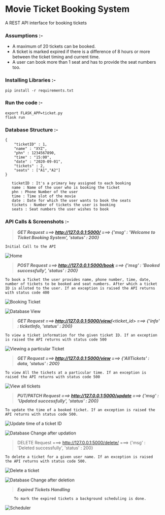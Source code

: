 # Movie Ticket Booking System

A REST API interface for booking tickets

### Assumptions :-

* A maximum of 20 tickets can be booked.
* A ticket is marked expired if there is a difference of 8 hours or more between the ticket timing and current time.
* A user can book more than 1 seat and has to provide the seat numbers too.


### Installing Libraries :-
    
    pip install -r requirements.txt


### Run the code :-
    
    export FLASK_APP=ticket.py
    flask run
 
 
### Database Structure :-
    
    {
        "ticketID" : 1,
        "name" : "XYZ",
        "phn" : 1234567890,
        "time" : "15:00",
        "date" : "2020-09-01",
        "tickets" : 2,
        "seats" : ["A1","A2"]
    }
    
       ticketID : It's a primary key assigned to each booking
       name : Name of the user who is booking the ticket
       phn : Phone Number of the user
       time : Time slot of the movie
       date : Date for which the user wants to book the seats
       tickets : Number of tickets the user is booking
       seats : Seat numbers the user wishes to book


### API Calls & Screenshots :-

> ***GET Request ===> http://127.0.0.1:5000/  ===>  {'msg' : 'Welcome to Ticket Booking System', 'status' : 200}***
    
    Initial Call to the API

![Home](/API_screenshots/Home.png)



> ***POST Request ===> http://127.0.0.1:5000/book ===>  {'msg' : 'Booked successfully', 'status' : 200}***
    
    To book a Ticket the user provides name, phone number, time, date, number of tickets to be booked and seat numbers. After which a ticket ID is alloted to the user. If an exception is raised the API returns with status code 400 

![Booking Ticket](/API_screenshots/Book-ticket.png)


![Database View](/API_screenshots/Database-view.png)



> ***GET Request ===> http://127.0.0.1:5000/view/<ticket_id> ===>  {'info' : ticketInfo, 'status' : 200}***
    
    To view a ticket information for the given ticket ID. If an exception is raised the API returns with status code 500

![Viewing a particular Ticket](/API_screenshots/View-ticketID.png)



> ***GET Request ===> http://127.0.0.1:5000/view ===>  {'AllTickets' : data, 'status' : 200}***
    
    To view All the tickets at a particular time. If an exception is raised the API returns with status code 500

![View all tickets](/API_screenshots/View-all-tickets.png)



> ***PUT/PATCH Request ===> http://127.0.0.1:5000/update ===>  {'msg' : 'Updated successfully', 'status' : 200}***
    
    To update the time of a booked ticket. If an exception is raised the API returns with status code 500.

![Update time of a ticket ID](/API_screenshots/Updation.png)


![Database Change after updation](/API_screenshots/After-update-db.png)



> DELETE Request ===> http://127.0.0.1:5000/delete/<name>  ===>  {'msg' : 'Deleted successfully', 'status' : 200}
    
    To delete a ticket for a given user name. If an exception is raised the API returns with status code 500.

![Delete a ticket](/API_screenshots/Deletion.png)



![Database Change after deletion](/API_screenshots/After-deletion-db.png)



> ***Expired Tickets Handling***
        
        To mark the expired tickets a background scheduling is done.

![Scheduler](/API_screenshots/Schedule-task.png)

